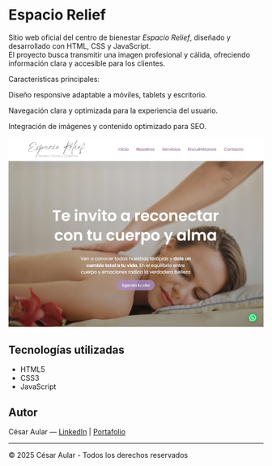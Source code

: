 # Espacio Relief

Sitio web oficial del centro de bienestar *Espacio Relief*, diseñado y desarrollado con HTML, CSS y JavaScript.  
El proyecto busca transmitir una imagen profesional y cálida, ofreciendo información clara y accesible para los clientes.

Características principales:

Diseño responsive adaptable a móviles, tablets y escritorio.

Navegación clara y optimizada para la experiencia del usuario.

Integración de imágenes y contenido optimizado para SEO.

![Vista previa del header](assets/captura-header.png)

## Tecnologías utilizadas

- HTML5  
- CSS3  
- JavaScript  

## Autor

César Aular — [LinkedIn](https://www.linkedin.com/in/tuusuario) | [Portafolio](https://tuportafolio.com)

---
© 2025 César Aular - Todos los derechos reservados



